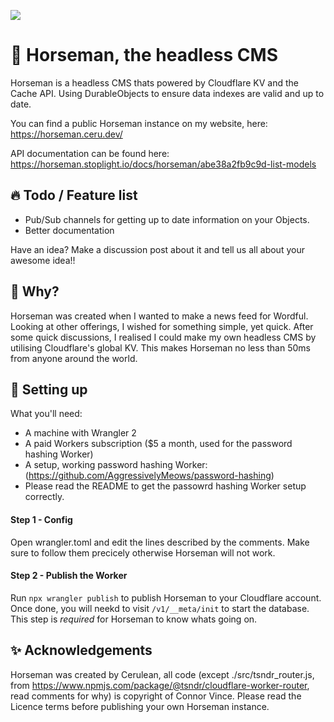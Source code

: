 ![](https://nyc3.digitaloceanspaces.com/cerulean/screenshots/2022/06/Screen%20Shot%202022-06-25%20at%2018.59.43.png)

# 🐴 Horseman, the headless CMS

Horseman is a headless CMS thats powered by Cloudflare KV and the Cache API. Using DurableObjects to ensure data indexes are valid and up to date.

You can find a public Horseman instance on my website, here: https://horseman.ceru.dev/

API documentation can be found here: https://horseman.stoplight.io/docs/horseman/abe38a2fb9c9d-list-models

## 🔥 Todo / Feature list

- Pub/Sub channels for getting up to date information on your Objects.
- Better documentation

Have an idea? Make a discussion post about it and tell us all about your awesome idea!!

## 🤔 Why?
Horseman was created when I wanted to make a news feed for Wordful. Looking at other offerings, I wished for something simple, yet quick. After some quick discussions, I realised I could make my own headless CMS by utilising Cloudflare's global KV. This makes Horseman no less than 50ms from anyone around the world.

## 🔧 Setting up
What you'll need:
- A machine with Wrangler 2
- A paid Workers subscription ($5 a month, used for the password hashing Worker)
- A setup, working password hashing Worker: (https://github.com/AggressivelyMeows/password-hashing)
- Please read the README to get the passowrd hashing Worker setup correctly.

#### Step 1 - Config
Open wrangler.toml and edit the lines described by the comments. Make sure to follow them precicely otherwise Horseman will not work.

#### Step 2 - Publish the Worker
Run `npx wrangler publish` to publish Horseman to your Cloudflare account. Once done, you will neekd to visit `/v1/__meta/init` to start the database. This step is *required* for Horseman to know whats going on.

## ✨ Acknowledgements
Horseman was created by Cerulean, all code (except ./src/tsndr_router.js, from https://www.npmjs.com/package/@tsndr/cloudflare-worker-router, read comments for why) is copyright of Connor Vince. Please read the Licence terms before publishing your own Horseman instance.